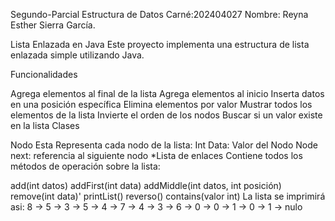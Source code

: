 Segundo-Parcial
Estructura de Datos Carné:202404027 Nombre: Reyna Esther Sierra García.

Lista Enlazada en Java
Este proyecto implementa una estructura de lista enlazada simple utilizando Java.

Funcionalidades

Agrega elementos al final de la lista
Agrega elementos al inicio
Inserta datos en una posición específica
Elimina elementos por valor
Mustrar todos los elementos de la lista
Invierte el orden de los nodos
Buscar si un valor existe en la lista
Clases

Nodo Esta Representa cada nodo de la lista:
Int Data: Valor del Nodo
Node next: referencia al siguiente nodo
*Lista de enlaces Contiene todos los métodos de operación sobre la lista:

add(int datos)
addFirst(int data)
addMiddle(int datos, int posición)
remove(int data)'
printList()
reverso()
contains(valor int)
La lista se imprimirá asi: 8 -> 5 -> 3 -> 5 -> 4 -> 7 -> 4 -> 3 -> 6 -> 0 -> 0 -> 1 -> 0 -> 1 -> nulo
